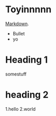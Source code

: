 Toyinnnnn
=========

[Markdown](http://daringfireball.net/projects/markdown/).

 * Bullet
 * yo

# Heading 1

somestuff

# heading 2
 
 1.hello
 2.world
